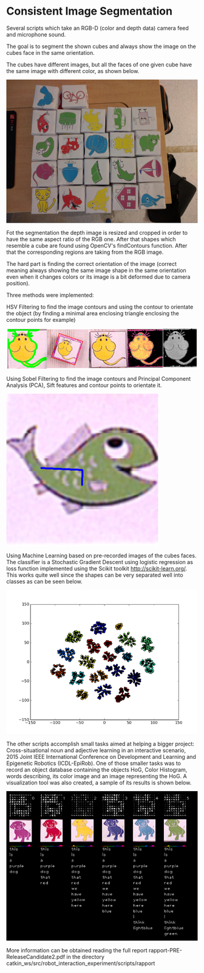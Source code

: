 # Consistent Image Segmentation

Several scripts which take an RGB-D (color and depth data) camera feed and microphone sound. 

The goal is to segment the shown cubes and always show the image on the cubes face in the same orientation.

The cubes have different images, but all the faces of one given cube have the same image with different color, as shown below.

![alt tag](https://github.com/tiberiusferreira/ConsistentImageSegmentation/blob/master/catkin_ws/src/robot_interaction_experiment/scripts/rapport/cubes_photo.jpeg?raw=true)

Fot the segmentation the depth image is resized and cropped in order to have the same aspect ratio of the RGB one. After that shapes which resemble a cube are found using OpenCV's findContours function. After that the corresponding regions are taking from the RGB image. 

The hard part is finding the correct orientation of the image (correct meaning always showing the same image shape in the same orientation even when it changes colors or its image is a bit deformed due to camera position). 

Three methods were implemented:

HSV Filtering to find the image contours and using the contour to orientate the object (by finding a minimal area enclosing triangle enclosing the contour points for example)

![alt tag](https://github.com/tiberiusferreira/ConsistentImageSegmentation/blob/master/catkin_ws/src/robot_interaction_experiment/scripts/rapport/DiffTreatments.png?raw=true)

Using Sobel Filtering to find the image contours and Principal Component Analysis (PCA), Sift features and contour points to orientate it.

![alt tag](https://github.com/tiberiusferreira/ConsistentImageSegmentation/blob/master/catkin_ws/src/robot_interaction_experiment/scripts/rapport/PCA_ex.png?raw=true)


Using Machine Learning based on pre-recorded images of the cubes faces. The classifier is a Stochastic Gradient Descent using logistic regression as loss function implemented using the Scikit toolkit http://scikit-learn.org/. This works quite well since the shapes can be very separated well into classes as can be seen below.

![alt tag](https://github.com/tiberiusferreira/ConsistentImageSegmentation/blob/master/catkin_ws/src/robot_interaction_experiment/scripts/rapport/classes.png?raw=true)

The other scripts accomplish small tasks aimed at helping a bigger project: Cross-situational noun and adjective learning in an interactive scenario, 2015 Joint IEEE International Conference on Development and Learning and Epigenetic Robotics (ICDL-EpiRob). One of those smaller tasks was to record an object database containing the objects HoG, Color Histogram, words describing, its color image and an image representing the HoG. A visualization tool was also created, a sample of its results is shown below. 

![alt tag](https://github.com/tiberiusferreira/ConsistentImageSegmentation/blob/master/catkin_ws/src/robot_interaction_experiment/scripts/Data_visualization_example.png?raw=true)


More information can be obtained reading the full report rapport-PRE-ReleaseCandidate2.pdf in the directory catkin_ws/src/robot_interaction_experiment/scripts/rapport
